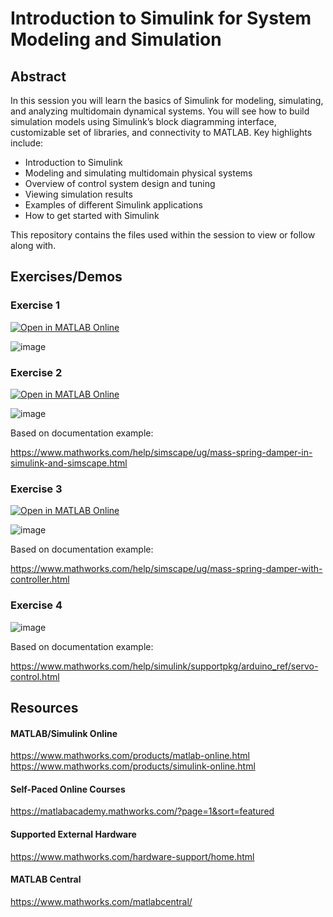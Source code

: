 # Introduction to Simulink for System Modeling and Simulation

## Abstract
In this session you will learn the basics of Simulink for modeling, simulating, and analyzing multidomain dynamical systems. You will see how to build simulation models using Simulink’s block diagramming interface, customizable set of libraries, and connectivity to MATLAB.   Key highlights include:

- Introduction to Simulink 
- Modeling and simulating multidomain physical systems
- Overview of control system design and tuning
- Viewing simulation results 
- Examples of different Simulink applications 
- How to get started with Simulink

This repository contains the files used within the session to view or follow along with.

## Exercises/Demos

### Exercise 1
[![Open in MATLAB Online](https://www.mathworks.com/images/responsive/global/open-in-matlab-online.svg)](https://matlab.mathworks.com/open/github/v1?repo=nrobertsMW/simulink-intro&file=Simulink_Intro.slx)

![image](https://github.com/user-attachments/assets/73f86e3b-69f0-4612-9156-04f021afad9c)


### Exercise 2
[![Open in MATLAB Online](https://www.mathworks.com/images/responsive/global/open-in-matlab-online.svg)](https://matlab.mathworks.com/open/github/v1?repo=nrobertsMW/simulink-intro&file=Mass_Spring_Damper.slx)

![image](https://github.com/user-attachments/assets/8961ec7e-d163-4b5b-b4ab-68effb5e7a9c)

Based on documentation example:

https://www.mathworks.com/help/simscape/ug/mass-spring-damper-in-simulink-and-simscape.html


### Exercise 3
[![Open in MATLAB Online](https://www.mathworks.com/images/responsive/global/open-in-matlab-online.svg)](https://matlab.mathworks.com/open/github/v1?repo=nrobertsMW/simulink-intro&file=PID_MSD.slx)

![image](https://github.com/user-attachments/assets/661f6b43-3d53-4a87-a90a-2c3517515c4b)

Based on documentation example:

https://www.mathworks.com/help/simscape/ug/mass-spring-damper-with-controller.html


### Exercise 4
![image](https://github.com/user-attachments/assets/24537d59-d970-4992-b529-a7ca511f9390)

Based on documentation example:

https://www.mathworks.com/help/simulink/supportpkg/arduino_ref/servo-control.html



## Resources

#### MATLAB/Simulink Online
https://www.mathworks.com/products/matlab-online.html
https://www.mathworks.com/products/simulink-online.html

#### Self-Paced Online Courses
https://matlabacademy.mathworks.com/?page=1&sort=featured

#### Supported External Hardware
https://www.mathworks.com/hardware-support/home.html

#### MATLAB Central
https://www.mathworks.com/matlabcentral/
